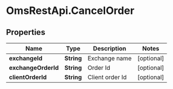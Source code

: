 # OmsRestApi.CancelOrder

## Properties

Name | Type | Description | Notes
------------ | ------------- | ------------- | -------------
**exchangeId** | **String** | Exchange name | [optional] 
**exchangeOrderId** | **String** | Order Id | [optional] 
**clientOrderId** | **String** | Client order Id | [optional] 


